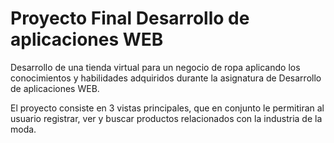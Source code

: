 # Proyecto Final Desarrollo de aplicaciones WEB
Desarrollo de una tienda virtual para un negocio de ropa aplicando los conocimientos y habilidades adquiridos durante la asignatura de Desarrollo de aplicaciones WEB.

El proyecto consiste en 3 vistas principales, que en conjunto le permitiran al usuario registrar, ver y buscar productos relacionados con la industria de la moda.
